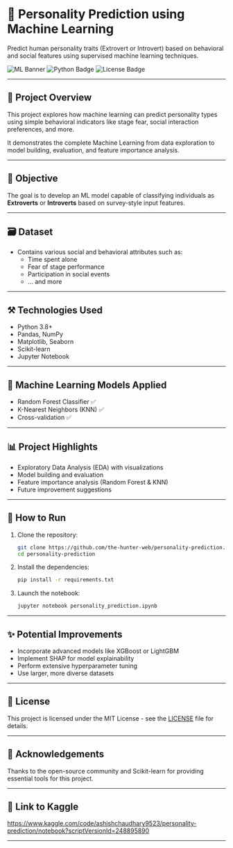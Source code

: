 
# 🧠 Personality Prediction using Machine Learning

Predict human personality traits (Extrovert or Introvert) based on behavioral and social features using supervised machine learning techniques.

![ML Banner](https://img.shields.io/badge/Machine-Learning-blue) ![Python Badge](https://img.shields.io/badge/Python-3.8%2B-green) ![License Badge](https://img.shields.io/badge/License-MIT-lightgrey)

---

## 📂 Project Overview

This project explores how machine learning can predict personality types using simple behavioral indicators like stage fear, social interaction preferences, and more.

It demonstrates the complete Machine Learning from data exploration to model building, evaluation, and feature importance analysis.

---

## 🎯 Objective

The goal is to develop an ML model capable of classifying individuals as **Extroverts** or **Introverts** based on survey-style input features.

---

## 🗃️ Dataset

- Contains various social and behavioral attributes such as:
  - Time spent alone
  - Fear of stage performance
  - Participation in social events
  - ... and more

---

## ⚒️ Technologies Used

- Python 3.8+
- Pandas, NumPy
- Matplotlib, Seaborn
- Scikit-learn
- Jupyter Notebook

---

## 🧩 Machine Learning Models Applied

- Random Forest Classifier ✅
- K-Nearest Neighbors (KNN) ✅
- Cross-validation ✅

---

## 📊 Project Highlights

- Exploratory Data Analysis (EDA) with visualizations
- Model building and evaluation
- Feature importance analysis (Random Forest & KNN)
- Future improvement suggestions

---

## 🚀 How to Run

1. Clone the repository:
   ```bash
   git clone https://github.com/the-hunter-web/personality-prediction.git
   cd personality-prediction
   ```

2. Install the dependencies:
   ```bash
   pip install -r requirements.txt
   ```

3. Launch the notebook:
   ```bash
   jupyter notebook personality_prediction.ipynb
   ```

---

## ✨ Potential Improvements

- Incorporate advanced models like XGBoost or LightGBM
- Implement SHAP for model explainability
- Perform extensive hyperparameter tuning
- Use larger, more diverse datasets

---

## 📜 License

This project is licensed under the MIT License - see the [LICENSE](LICENSE) file for details.

---

## 🤝 Acknowledgements

Thanks to the open-source community and Scikit-learn for providing essential tools for this project.

---

## 🔗 Link to Kaggle

https://www.kaggle.com/code/ashishchaudhary9523/personality-prediction/notebook?scriptVersionId=248895890

---
